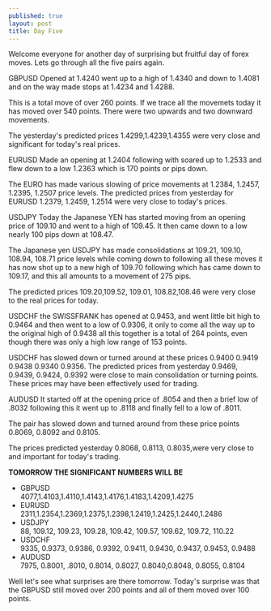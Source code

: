 ```yaml
---
published: true
layout: post
title: Day Five
---
```

Welcome everyone for another day of surprising but fruitful day of forex moves.
Lets go through all the five pairs again.

GBPUSD 
Opened at 1.4240 went up to a high of 1.4340 and down to 1.4081 and on the way made stops at  1.4234 and 1.4288.

This is a total move of over 260 points. If we trace all the movemets today it has moved over 540 points. There were two upwards and two downward movements.

The yesterday's predicted prices 1.4299,1.4239,1.4355 were very close and significant for today's real prices.

EURUSD 
Made an opening at 1.2404 following with soared up to 1.2533 and flew down to a low 1.2363 which is 170 points or pips down.

The EURO has made various slowing of price movements at 1.2384, 1.2457, 1.2395, 1.2507 price levels.
The predicted prices from yesterday for EURUSD  1.2379, 1.2459, 1.2514 were very close to today's prices. 

USDJPY
Today the Japanese YEN has started moving from an opening price of 109.10 and went to a high of 109.45. It then came down to a low nearly 100 pips down at 108.47.

The Japanese yen USDJPY has made consolidations at 109.21, 109.10, 108.94, 108.71 price levels while coming down to following all these moves it has now shot up to a new high of 109.70 following which has came down to 109.17, and this all amounts to a movement of 275 pips.

The predicted prices 109.20,109.52, 109.01, 108.82,108.46 were very close to the real prices for today.

USDCHF 
the SWISSFRANK has opened at 0.9453, and went little bit high to 0.9464 and then went to a low of 0.9306, it only to come all the way up to the original high of 0.9438 all this together is a total of 264 points, even though there was only a high low range of 153 points.

USDCHF has slowed down or turned around at these prices 0.9400 0.9419 0.9438 0.9340 0.9356. The predicted prices from yesterday 0.9469, 0.9439, 0.9424, 0.9392 were close to main consolidation or turning points. These prices may have been effectively used for trading.

AUDUSD 
It started off at the opening price of .8054 and then a brief low of .8032 following this it went up to .8118 and finally fell to a low of  .8011.

The pair has slowed down and turned around from these price points 0.8069, 0.8092 and  0.8105. 

The prices predicted yesterday 0.8068, 0.8113, 0.8035,were very close to and important for today's trading.

**TOMORROW THE SIGNIFICANT NUMBERS WILL BE**

- GBPUSD  
4077,1.4103,1.4110,1.4143,1.4176,1.4183,1.4209,1.4275
- EURUSD  
2311,1.2354,1.2369,1.2375,1.2398,1.2419,1.2425,1.2440,1.2486
- USDJPY  
88, 109.12, 109.23, 109.28, 109.42, 109.57, 109.62, 109.72, 110.22
- USDCHF  
9335, 0.9373, 0.9386, 0.9392, 0.9411, 0.9430, 0.9437, 0.9453, 0.9488
- AUDUSD  
7975, 0.8001, .8010, 0.8014, 0.8027, 0.8040,0.8048, 0.8055, 0.8104


Well let's see what surprises are there tomorrow. Today's surprise was that the GBPUSD still moved over 200 points and all of them moved over 100 points.
